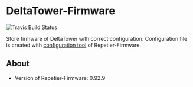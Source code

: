 # DeltaTower-Firmware
![Travis Build Status](https://travis-ci.org/fablabneuch/DeltaTower-Firmware.svg?branch=master)

Store firmware of DeltaTower with correct configuration. Configuration file is created with [configuration tool](https://www.repetier.com/firmware/v092/) of Repetier-Firmware.


## About
- Version of Repetier-Firmware: 0.92.9
